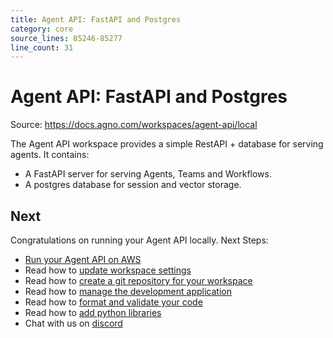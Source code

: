 ```yaml
---
title: Agent API: FastAPI and Postgres
category: core
source_lines: 85246-85277
line_count: 31
---
```


# Agent API: FastAPI and Postgres
Source: https://docs.agno.com/workspaces/agent-api/local



The Agent API workspace provides a simple RestAPI + database for serving agents. It contains:

* A FastAPI server for serving Agents, Teams and Workflows.
* A postgres database for session and vector storage.

<Snippet file="setup.mdx" />

<Snippet file="create-agent-api-codebase.mdx" />

<Snippet file="run-agent-api-local.mdx" />

<Snippet file="stop-local-workspace.mdx" />

## Next

Congratulations on running your Agent API locally. Next Steps:

* [Run your Agent API on AWS](/workspaces/agent-api/aws)
* Read how to [update workspace settings](/workspaces/workspace-management/workspace-settings)
* Read how to [create a git repository for your workspace](/workspaces/workspace-management/git-repo)
* Read how to [manage the development application](/workspaces/workspace-management/development-app)
* Read how to [format and validate your code](/workspaces/workspace-management/format-and-validate)
* Read how to [add python libraries](/workspaces/workspace-management/install)
* Chat with us on [discord](https://agno.link/discord)


